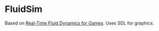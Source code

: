 # FluidSim
Based on [Real-Time Fluid Dynamics for Games](https://www.autodesk.com/research/publications/real-time-fluid-dynamics). Uses SDL for graphics.
